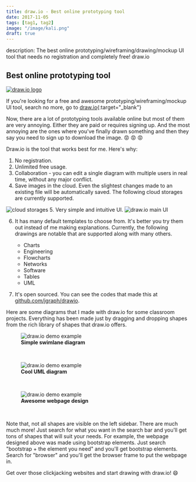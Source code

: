 ```yaml
---
title: draw.io - Best online prototyping tool
date: 2017-11-05
tags: [tag1, tag2]
image: "/image/kali.png"
draft: true
---
```


description: The best online prototyping/wireframing/drawing/mockup UI tool that needs no registration and completely free! draw.io

## Best online prototyping tool

<a href="https://draw.io" target="_blank"><img class="pic" alt="draw.io logo" src="/img/blog/drawio/drawio.png"></a>

If you're looking for a free and awesome prototyping/wireframing/mockup UI tool, search no more, go to [draw.io](https://draw.io){:target="_blank"}

Now, there are a lot of prototyping tools available online but most of them are very annoying. Either they are paid or requires signing up. And the most annoying are the ones where you've finally drawn something and then they say you need to sign up to download the image. :rage: :rage: :rage:

Draw.io is the tool that works best for me. Here's why:
1. No registration.
2. Unlimited free usage.
3. Collaboration - you can edit a single diagram with multiple users in real time, without any major conflict.
4. Save images in the cloud. Even the slightest changes made to an existing file will be automatically saved. The following cloud storages are currently supported.
<img class="pic" alt="cloud storages" src="/img/blog/drawio/cloud-save.png">
5. Very simple and intuitive UI.
<img class="pic" alt="draw.io main UI" src="/img/blog/drawio/mainui.png">

6. It has many default templates to choose from. It's better you try them out instead of me making explanations. Currently, the following drawings are notable that are supported along with many others.
    * Charts
    * Engineering
    * Flowcharts
    * Networks
    * Software
    * Tables
    * UML

7. It's open sourced. You can see the codes that made this at [github.com/jgraph/drawio](https://github.com/jgraph/drawio).

Here are some diagrams that I made with draw.io for some classroom projects. Everything has been made just by dragging and dropping shapes from the rich library of shapes that draw.io offers.

<div class="picwrapper">
    <figure>
        <img class="pic" alt="draw.io demo example" src="/img/blog/drawio/demo1.png">  
        <figcaption><b>Simple swimlane diagram</b></figcaption>
    </figure>
</div>
<br>
<div class="picwrapper">
    <figure>
        <img class="pic" alt="draw.io demo example" src="/img/blog/drawio/demo2.png">  
        <figcaption><b>Cool UML diagram</b></figcaption>
    </figure>
</div>
<br>
<div class="picwrapper">
    <figure>
        <img class="pic" alt="draw.io demo example" src="/img/blog/drawio/demo3.png">  
        <figcaption><b>Awesome webpage design</b></figcaption>
    </figure>
</div>
<br>

Note that, not all shapes are visible on the left sidebar. There are much much more! Just search for what you want in the search bar and you'll get tons of shapes that will suit your needs. For example, the webpage designed above was made using bootstrap elements. Just search "bootstrap + the element you need" and you'll get bootstrap elements. Search for "browser" and you'll get the browser frame to put the webpage in.

Get over those clickjacking websites and start drawing with draw.io! :smile: